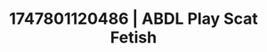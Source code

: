 ---
categories:
- Erotic dreamscape
- Dark fantasy erotica
- Sensual touch
- Tan line fetish
- Erotic hair pulling
image: /assets/images/1747801120486.jpg
layout: post
seo:
  description: Featured content with artistic Scat Fetish, ABDL Play. HD images available.
  keywords: Scat Fetish, ABDL Play
  og_image: /assets/images/1747801120486.jpg
  schema_type: VisualArtwork
tags:
- ABDL Play
- '#1747801120486'
- Scat Fetish
title: 1747801120486 | ABDL Play Scat Fetish
---